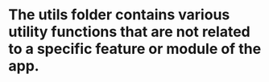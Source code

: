 # The utils folder contains various utility functions that are not related to a specific feature or module of the app.